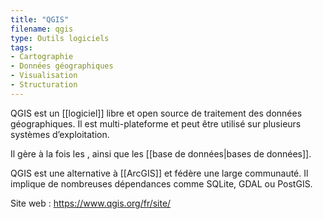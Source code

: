 ```yaml
---
title: "QGIS"
filename: qgis
type: Outils logiciels
tags:
- Cartographie
- Données géographiques
- Visualisation
- Structuration
---
```


QGIS est un [[logiciel]] libre et open source de traitement des données géographiques. Il est multi-plateforme et peut être utilisé sur plusieurs systèmes d’exploitation. 

Il gère à la fois les <images matricielles>, <vectorielles> ainsi que les [[base de données|bases de données]].

QGIS est une alternative à [[ArcGIS]] et fédère une large communauté. Il implique de nombreuses dépendances comme SQLite, GDAL ou PostGIS. 

Site web : <https://www.qgis.org/fr/site/>

